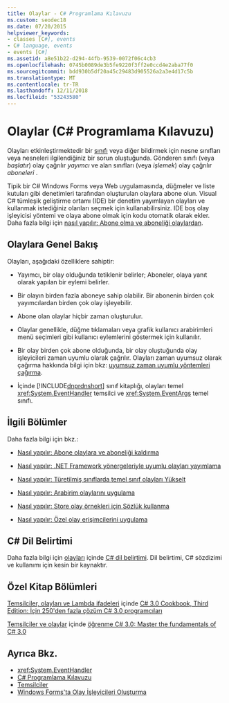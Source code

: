 ```yaml
---
title: Olaylar - C# Programlama Kılavuzu
ms.custom: seodec18
ms.date: 07/20/2015
helpviewer_keywords:
- classes [C#], events
- C# language, events
- events [C#]
ms.assetid: a8e51b22-d294-44fb-9539-0072f06c4cb3
ms.openlocfilehash: 0745b0089de3b5fe9220f3ff2e0ccd4e2aba77f0
ms.sourcegitcommit: bdd930b5df20a45c29483d905526a2a3e4d17c5b
ms.translationtype: MT
ms.contentlocale: tr-TR
ms.lasthandoff: 12/11/2018
ms.locfileid: "53243580"
---
```

# <a name="events-c-programming-guide"></a>Olaylar (C# Programlama Kılavuzu)
Olayları etkinleştirmektedir bir [sınıfı](../../../csharp/language-reference/keywords/class.md) veya diğer bildirmek için nesne sınıfları veya nesneleri ilgilendiğiniz bir sorun oluştuğunda. Gönderen sınıfı (veya *başlatır*) olay çağrılır *yayımcı* ve alan sınıfları (veya *işlemek*) olay çağrılır *aboneleri* .  
  
 Tipik bir C# Windows Forms veya Web uygulamasında, düğmeler ve liste kutuları gibi denetimleri tarafından oluşturulan olaylara abone olun. Visual C# tümleşik geliştirme ortamı (IDE) bir denetim yayımlayan olayları ve kullanmak istediğiniz olanları seçmek için kullanabilirsiniz. IDE boş olay işleyicisi yöntemi ve olaya abone olmak için kodu otomatik olarak ekler. Daha fazla bilgi için [nasıl yapılır: Abone olma ve aboneliği olaylardan](../../../csharp/programming-guide/events/how-to-subscribe-to-and-unsubscribe-from-events.md).  
  
## <a name="events-overview"></a>Olaylara Genel Bakış  
 Olayları, aşağıdaki özelliklere sahiptir:  
  
-   Yayımcı, bir olay olduğunda tetiklenir belirler; Aboneler, olaya yanıt olarak yapılan bir eylemi belirler.  
  
-   Bir olayın birden fazla aboneye sahip olabilir. Bir abonenin birden çok yayımcılardan birden çok olay işleyebilir.  
  
-   Abone olan olaylar hiçbir zaman oluşturulur.  
  
-   Olaylar genellikle, düğme tıklamaları veya grafik kullanıcı arabirimleri menü seçimleri gibi kullanıcı eylemlerini göstermek için kullanılır.  
  
-   Bir olay birden çok abone olduğunda, bir olay oluştuğunda olay işleyicileri zaman uyumlu olarak çağrılır. Olayları zaman uyumsuz olarak çağırma hakkında bilgi için bkz: [uyumsuz zaman uyumlu yöntemleri çağırma](../../../../docs/standard/asynchronous-programming-patterns/calling-synchronous-methods-asynchronously.md).  
  
-   İçinde [!INCLUDE[dnprdnshort](~/includes/dnprdnshort-md.md)] sınıf kitaplığı, olayları temel <xref:System.EventHandler> temsilci ve <xref:System.EventArgs> temel sınıfı.  
  
## <a name="related-sections"></a>İlgili Bölümler  
 Daha fazla bilgi için bkz.:  
  
-   [Nasıl yapılır: Abone olaylara ve aboneliği kaldırma](../../../csharp/programming-guide/events/how-to-subscribe-to-and-unsubscribe-from-events.md)  
  
-   [Nasıl yapılır: .NET Framework yönergeleriyle uyumlu olayları yayımlama](../../../csharp/programming-guide/events/how-to-publish-events-that-conform-to-net-framework-guidelines.md)  
  
-   [Nasıl yapılır: Türetilmiş sınıflarda temel sınıf olayları Yükselt](../../../csharp/programming-guide/events/how-to-raise-base-class-events-in-derived-classes.md)  
  
-   [Nasıl yapılır:  Arabirim olaylarını uygulama](../../../csharp/programming-guide/events/how-to-implement-interface-events.md)  
  
-   [Nasıl yapılır: Store olay örnekleri için Sözlük kullanma](../../../csharp/programming-guide/events/how-to-use-a-dictionary-to-store-event-instances.md)  
  
-   [Nasıl yapılır: Özel olay erişimcilerini uygulama](../../../csharp/programming-guide/events/how-to-implement-custom-event-accessors.md)  
  
## <a name="c-language-specification"></a>C# Dil Belirtimi  

Daha fazla bilgi için [olayları](~/_csharplang/spec/classes.md#events) içinde [ C# dil belirtimi](../../language-reference/language-specification/index.md). Dil belirtimi, C# sözdizimi ve kullanımı için kesin bir kaynaktır.
  
## <a name="featured-book-chapters"></a>Özel Kitap Bölümleri  
 [Temsilciler, olayları ve Lambda ifadeleri](https://docs.microsoft.com/previous-versions/visualstudio/visual-studio-2008/ff518994%28v=orm.10%29) içinde [ C# 3.0 Cookbook, Third Edition: İçin 250'den fazla çözüm C# 3.0 programcıları](https://docs.microsoft.com/previous-versions/visualstudio/visual-studio-2008/ff518995%28v=orm.10%29)  
  
 [Temsilciler ve olaylar](https://docs.microsoft.com/previous-versions/visualstudio/visual-studio-2008/ff652490%28v=orm.10%29) içinde [öğrenme C# 3.0: Master the fundamentals of C# 3.0](https://docs.microsoft.com/previous-versions/visualstudio/visual-studio-2008/ff652493%28v=orm.10%29)  
  
## <a name="see-also"></a>Ayrıca Bkz.

- <xref:System.EventHandler>  
- [C# Programlama Kılavuzu](../../../csharp/programming-guide/index.md)  
- [Temsilciler](../../../csharp/programming-guide/delegates/index.md)  
- [Windows Forms'ta Olay İşleyicileri Oluşturma](../../../../docs/framework/winforms/creating-event-handlers-in-windows-forms.md)  
